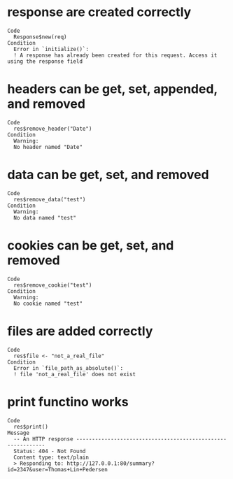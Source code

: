 # response are created correctly

    Code
      Response$new(req)
    Condition
      Error in `initialize()`:
      ! A response has already been created for this request. Access it using the response field

# headers can be get, set, appended, and removed

    Code
      res$remove_header("Date")
    Condition
      Warning:
      No header named "Date"

# data can be get, set, and removed

    Code
      res$remove_data("test")
    Condition
      Warning:
      No data named "test"

# cookies can be get, set, and removed

    Code
      res$remove_cookie("test")
    Condition
      Warning:
      No cookie named "test"

# files are added correctly

    Code
      res$file <- "not_a_real_file"
    Condition
      Error in `file_path_as_absolute()`:
      ! file 'not_a_real_file' does not exist

# print functino works

    Code
      res$print()
    Message
      -- An HTTP response ------------------------------------------------------------
      Status: 404 - Not Found
      Content type: text/plain
      > Responding to: http://127.0.0.1:80/summary?id=2347&user=Thomas+Lin+Pedersen

